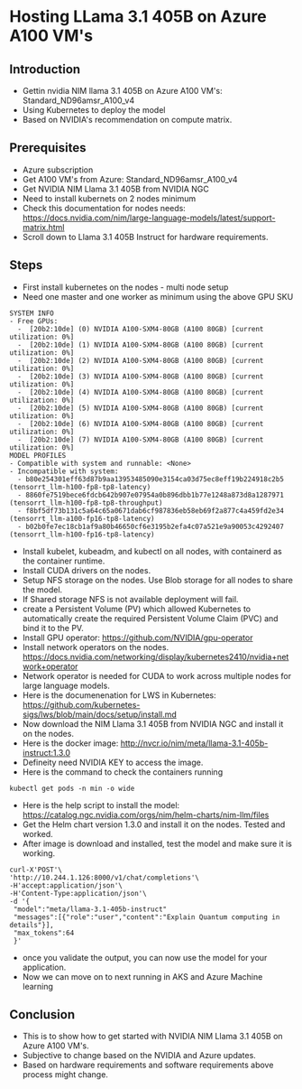 # Hosting LLama 3.1 405B on Azure A100 VM's

## Introduction

- Gettin nvidia NIM llama 3.1 405B on Azure A100 VM's: Standard_ND96amsr_A100_v4
- Using Kubernetes to deploy the model
- Based on NVIDIA's recommendation on compute matrix.

## Prerequisites

- Azure subscription
- Get A100 VM's from Azure: Standard_ND96amsr_A100_v4
- Get NVIDIA NIM Llama 3.1 405B from NVIDIA NGC
- Need to install kubernets on 2 nodes minimum
- Check this documentation for nodes needs: https://docs.nvidia.com/nim/large-language-models/latest/support-matrix.html
- Scroll down to Llama 3.1 405B Instruct for hardware requirements.
  
## Steps

- First install kubernetes on the nodes - multi node setup
- Need one master and one worker as minimum using the above GPU SKU

```
SYSTEM INFO
- Free GPUs:
  -  [20b2:10de] (0) NVIDIA A100-SXM4-80GB (A100 80GB) [current utilization: 0%]
  -  [20b2:10de] (1) NVIDIA A100-SXM4-80GB (A100 80GB) [current utilization: 0%]
  -  [20b2:10de] (2) NVIDIA A100-SXM4-80GB (A100 80GB) [current utilization: 0%]
  -  [20b2:10de] (3) NVIDIA A100-SXM4-80GB (A100 80GB) [current utilization: 0%]
  -  [20b2:10de] (4) NVIDIA A100-SXM4-80GB (A100 80GB) [current utilization: 0%]
  -  [20b2:10de] (5) NVIDIA A100-SXM4-80GB (A100 80GB) [current utilization: 0%]
  -  [20b2:10de] (6) NVIDIA A100-SXM4-80GB (A100 80GB) [current utilization: 0%]
  -  [20b2:10de] (7) NVIDIA A100-SXM4-80GB (A100 80GB) [current utilization: 0%]
MODEL PROFILES
- Compatible with system and runnable: <None>
- Incompatible with system:
  - b80e254301eff63d87b9aa13953485090e3154ca03d75ec8eff19b224918c2b5 (tensorrt_llm-h100-fp8-tp8-latency)
  - 8860fe7519bece6fdcb642b907e07954a0b896dbb1b77e1248a873d8a1287971 (tensorrt_llm-h100-fp8-tp8-throughput)
  - f8bf5df73b131c5a64c65a0671dab6cf987836eb58eb69f2a877c4a459fd2e34 (tensorrt_llm-a100-fp16-tp8-latency)
  - b02b0fe7ec18cb1af9a80b46650cf6e3195b2efa4c07a521e9a90053c4292407 (tensorrt_llm-h100-fp16-tp8-latency)

```

- Install kubelet, kubeadm, and kubectl on all nodes, with containerd as the container runtime.
- Install CUDA drivers on the nodes.
- Setup NFS storage on the nodes. Use Blob storage for all nodes to share the model.
- If Shared storage NFS is not available deployment will fail.
- create a Persistent Volume (PV) which allowed Kubernetes to automatically create the required Persistent Volume Claim (PVC) and bind it to the PV.
- Install GPU operator: https://github.com/NVIDIA/gpu-operator
- Install network operators on the nodes. https://docs.nvidia.com/networking/display/kubernetes2410/nvidia+network+operator
- Network operator is needed for CUDA to work across multiple nodes for large language models.
- Here is the documenenation for LWS in Kubernetes: https://github.com/kubernetes-sigs/lws/blob/main/docs/setup/install.md
- Now download the NIM Llama 3.1 405B from NVIDIA NGC and install it on the nodes.
- Here is the docker image: http://nvcr.io/nim/meta/llama-3.1-405b-instruct:1.3.0 
- Defineity need NVIDIA KEY to access the image.
- Here is the command to check the containers running

```
kubectl get pods -n min -o wide
```

- Here is the help script to install the model: https://catalog.ngc.nvidia.com/orgs/nim/helm-charts/nim-llm/files
- Get the Helm chart version 1.3.0 and install it on the nodes. Tested and worked.
- After image is download and installed, test the model and make sure it is working.

```
curl-X'POST'\
'http://10.244.1.126:8000/v1/chat/completions'\
-H'accept:application/json'\
-H'Content-Type:application/json'\
-d '{
 "model":"meta/llama-3.1-405b-instruct"
 "messages":[{"role":"user","content":"Explain Quantum computing in details"}],
 "max_tokens":64
 }'
```

- once you validate the output, you can now use the model for your application.
- Now we can move on to next running in AKS and Azure Machine learning

## Conclusion

- This is to show how to get started with NVIDIA NIM Llama 3.1 405B on Azure A100 VM's.
- Subjective to change based on the NVIDIA and Azure updates.
- Based on hardware requirements and software requirements above process might change.